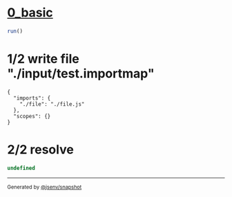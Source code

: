 # [0_basic](../../js_using_import_assertions.test.mjs#L21)

```js
run()
```

# 1/2 write file "./input/test.importmap"

```importmap
{
  "imports": {
    "./file": "./file.js"
  },
  "scopes": {}
}
```

# 2/2 resolve

```js
undefined
```

---

<sub>
  Generated by <a href="https://github.com/jsenv/core/tree/main/packages/tooling/snapshot">@jsenv/snapshot</a>
</sub>
